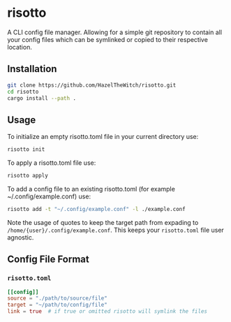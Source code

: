 # risotto

A CLI config file manager. Allowing for a simple git repository to contain all your config files which can be symlinked or copied to their respective location.

## Installation

```bash
git clone https://github.com/HazelTheWitch/risotto.git
cd risotto
cargo install --path .
```

## Usage

To initialize an empty risotto.toml file in your current directory use:

```bash
risotto init
```

To apply a risotto.toml file use:

```bash
risotto apply
```

To add a config file to an existing risotto.toml (for example ~/.config/example.conf) use:

```bash
risotto add -t "~/.config/example.conf" -l ./example.conf
```

Note the usage of quotes to keep the target path from expading to `/home/{user}/.config/example.conf`. This keeps your `risotto.toml` file user agnostic.

## Config File Format

### **`risotto.toml`**

```toml
[[config]]
source = "./path/to/source/file"
target = "~/path/to/config/file"
link = true  # if true or omitted risotto will symlink the files
```